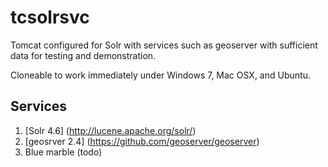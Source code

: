tcsolrsvc
=========

Tomcat configured for Solr with services such as geoserver with sufficient data for testing and demonstration.

Cloneable to work immediately under Windows 7, Mac OSX, and Ubuntu.

Services
--------

1. [Solr 4.6] (http://lucene.apache.org/solr/)
2. [geosrver 2.4] (https://github.com/geoserver/geoserver)
 1. Blue marble (todo)

